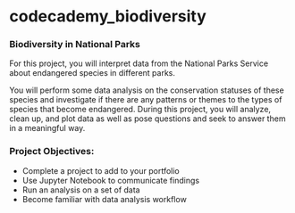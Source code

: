 # codecademy_biodiversity

### Biodiversity in National Parks

For this project, you will interpret data from the National Parks Service about endangered species in different parks.

You will perform some data analysis on the conservation statuses of these species and investigate if there are any patterns or themes to the types of species that become endangered. During this project, you will analyze, clean up, and plot data as well as pose questions and seek to answer them in a meaningful way.

### Project Objectives:
* Complete a project to add to your portfolio
* Use Jupyter Notebook to communicate findings
* Run an analysis on a set of data
* Become familiar with data analysis workflow
